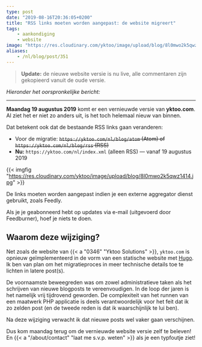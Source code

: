 ```yaml
---
type: post
date: "2019-08-16T20:36:05+0200"
title: "RSS links moeten worden aangepast: de website migreert"
tags:
    - aankondiging
    - website
image: "https://res.cloudinary.com/yktoo/image/upload/blog/8l0mwo2k5qwz1414.jpg"
aliases:
    - /nl/blog/post/351
---
```


> **Update:** de nieuwe website versie is nu live, alle commentaren zijn gekopieerd vanuit de oude versie.

*Hieronder het oorspronkelijke bericht:*

---

**Maandag 19 augustus 2019** komt er een vernieuwde versie van **yktoo.com**. Al ziet het er niet zo anders uit, is het toch helemaal nieuw van binnen.

Dat betekent ook dat de bestaande RSS links gaan veranderen:

* Voor de migratie: ~~`https://yktoo.com/nl/blog/atom` (Atom) of `https://yktoo.com/nl/blog/rss` (RSS)~~
* **Nu:** `https://yktoo.com/nl/index.xml` (alleen RSS) — vanaf 19 augustus 2019

<!--more-->

{{< imgfig "https://res.cloudinary.com/yktoo/image/upload/blog/8l0mwo2k5qwz1414.jpg" >}}

De links moeten worden aangepast indien je een externe aggregator dienst gebruikt, zoals Feedly.

Als je je geabonneerd hebt op updates via e-mail (uitgevoerd door Feedburner), hoef je niets te doen.

## Waarom deze wijziging?

Net zoals de website van {{< a "0346" "Yktoo Solutions" >}}, `yktoo.com` is opnieuw geïmplementeerd in de vorm van een statische website met [Hugo](https://gohugo.io/). Ik ben van plan om het migratieproces in meer technische details toe te lichten in latere post(s).

De voornaamste beweegreden was om zowel administratieve taken als het schrijven van nieuwe blogposts te vereenvoudigen. In de loop der jaren is het namelijk vrij tijdrovend geworden. De complexiteit van het runnen van een maatwerk PHP applicatie is deels verantwoordelijk voor het feit dat ik zo zelden post (en de tweede reden is dat ik waarschijnlijk te lui ben).

Na deze wijziging verwacht ik dat nieuwe posts wel vaker gaan verschijnen.

Dus kom maandag terug om de vernieuwde website versie zelf te beleven! En {{< a "/about/contact" "laat me s.v.p. weten" >}} als je een typfoutje ziet!
